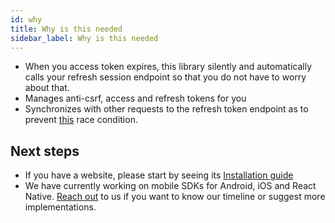 ```yaml
---
id: why
title: Why is this needed
sidebar_label: Why is this needed
---
```


- When you access token expires, this library silently and automatically calls your refresh session endpoint so that you do not have to worry about that.
- Manages anti-csrf, access and refresh tokens for you
- Synchronizes with other requests to the refresh token endpoint as to prevent [this](https://hackernoon.com/the-best-way-to-securely-manage-user-sessions-91f27eeef460#e81c) race condition.

## Next steps
- If you have a website, please start by seeing its [Installation guide](website/installation)
- We have currently working on mobile SDKs for Android, iOS and React Native. [Reach out](mailto:team@supertokens.io) to us if you want to know our timeline or suggest more implementations. 